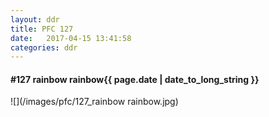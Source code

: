```yaml
---
layout: ddr
title: PFC 127
date:   2017-04-15 13:41:58
categories: ddr
---
```


#### **#127** rainbow rainbow<span class="pull-right">{{ page.date | date_to_long_string }}</span>
![](/images/pfc/127_rainbow rainbow.jpg)
